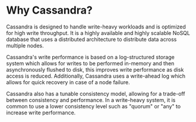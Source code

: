 # Why Cassandra?

Cassandra is designed to handle write-heavy workloads and is optimized for high write throughput. It is a highly available and highly scalable NoSQL database that uses a distributed architecture to distribute data across multiple nodes.

Cassandra's write performance is based on a log-structured storage system which allows for writes to be performed in-memory and then asynchronously flushed to disk, this improves write performance as disk access is reduced. Additionally, Cassandra uses a write-ahead log which allows for quick recovery in case of a node failure.

Cassandra also has a tunable consistency model, allowing for a trade-off between consistency and performance. In a write-heavy system, it is common to use a lower consistency level such as "quorum" or "any" to increase write performance.
